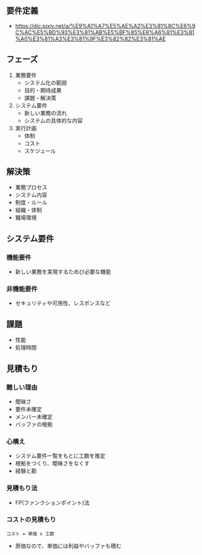 ## 要件定義
- https://dic.pixiv.net/a/%E9%A1%A7%E5%AE%A2%E3%81%8C%E6%9C%AC%E5%BD%93%E3%81%AB%E5%BF%85%E8%A6%81%E3%81%A0%E3%81%A3%E3%81%9F%E3%82%82%E3%81%AE

## フェーズ
1. 業務要件
   - システム化の範囲
   - 目的・期待成果
   - 課題・解決策
2. システム要件
   - 新しい業務の流れ
   - システムの具体的な内容
3. 実行計画
   - 体制
   - コスト
   - スケジュール

## 解決策
- 業務プロセス
- システム内容
- 制度・ルール
- 組織・体制
- 職場環境

## システム要件
### 機能要件
- 新しい業務を実現するためび必要な機能
### 非機能要件
- セキュリティや可用性、レスポンスなど

## 課題
- 性能
- 処理時間

## 見積もり
### 難しい理由
- 曖昧さ
- 要件未確定
- メンバー未確定
- バッファの根拠
### 心構え
- システム要件一覧をもとに工数を推定
- 根拠をつくり、曖昧さをなくす
- 経験と勘
### 見積もり法
- FP(ファンクションポイント)法
### コストの見積もり
```
コスト = 単価 x 工数
```
- 原価なので、単価には利益やバッファも積む
